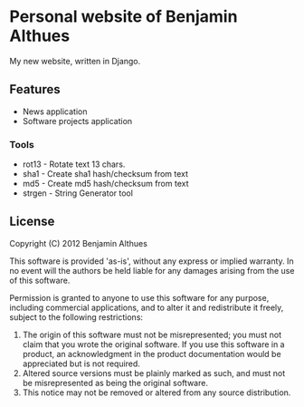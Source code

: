 # Personal website of Benjamin Althues

My new website, written in Django.

## Features

* News application
* Software projects application

### Tools

* rot13 - Rotate text 13 chars.
* sha1 - Create sha1 hash/checksum from text
* md5 - Create md5 hash/checksum from text
* strgen - String Generator tool

## License

Copyright (C) 2012 Benjamin Althues

This software is provided 'as-is', without any express or implied
warranty.  In no event will the authors be held liable for any damages
arising from the use of this software.

Permission is granted to anyone to use this software for any purpose,
including commercial applications, and to alter it and redistribute it
freely, subject to the following restrictions:

1. The origin of this software must not be misrepresented; you must not
   claim that you wrote the original software. If you use this software
   in a product, an acknowledgment in the product documentation would be
   appreciated but is not required.
2. Altered source versions must be plainly marked as such, and must not be
   misrepresented as being the original software.
3. This notice may not be removed or altered from any source distribution.

